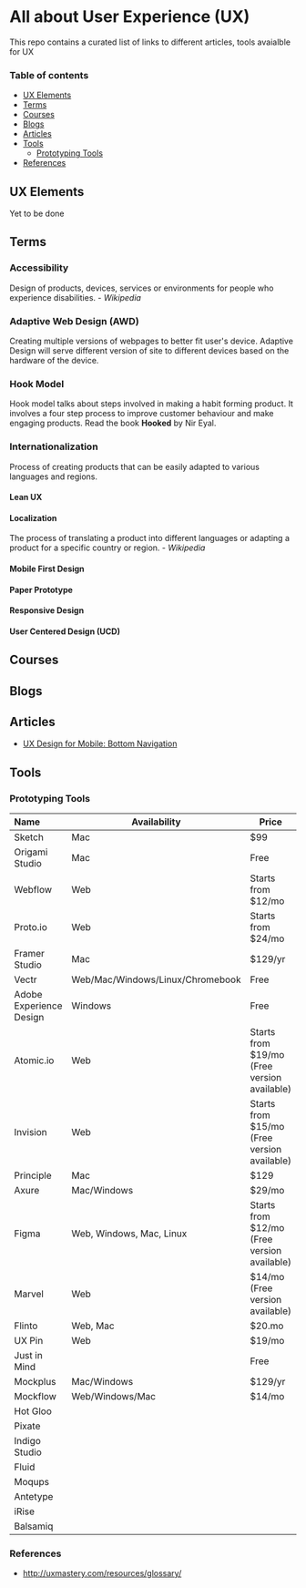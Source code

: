 # All about User Experience (UX)

This repo contains a curated list of links to different articles, tools avaialble for UX

### Table of contents

* [UX Elements](#ux-elements)
* [Terms](#terms)
* [Courses](#courses)
* [Blogs](#blogs)
* [Articles](#articles)
* [Tools](#tools)
  - [Prototyping Tools](#prototyping-tools)
* [References](#references)

## UX Elements

Yet to be done

## Terms

### Accessibility

Design of products, devices, services or environments for people who experience disabilities. - *Wikipedia*

### Adaptive Web Design (AWD)

Creating multiple versions of webpages to better fit user's device. Adaptive Design will serve different version of site to different devices based on the hardware of the device.

### Hook Model

Hook model talks about steps involved in making a habit forming product. It involves a four step process to improve customer behaviour and make engaging products. Read the book **Hooked** by Nir Eyal. 

### Internationalization

Process of creating products that can be easily adapted to various languages and regions.

#### Lean UX
#### Localization

The process of translating a product into different languages or adapting a product for a specific country or region. - *Wikipedia*

#### Mobile First Design
#### Paper Prototype
#### Responsive Design
#### User Centered Design (UCD)


## Courses

## Blogs

## Articles

* [UX Design for Mobile: Bottom Navigation](https://uxplanet.org/perfect-bottom-navigation-for-mobile-app-effabbb98c0f)

## Tools

### Prototyping Tools

| Name        | Availability | Price | Link |
|:------------- | ------------- | ----- | ----- |
| Sketch | Mac | $99 | [link](https://www.sketchapp.com/) |
| Origami Studio | Mac | Free | [link](http://origami.design/) |
| Webflow | Web | Starts from $12/mo | [link](https://webflow.com/) |
| Proto.io | Web | Starts from $24/mo | [link](https://proto.io/) |
| Framer Studio | Mac | $129/yr | [link](https://framer.com/) |
| Vectr | Web/Mac/Windows/Linux/Chromebook | Free | [link](https://vectr.com/) |
| Adobe Experience Design | Windows | Free | [link](http://www.adobe.com/products/experience-design.html) |
| Atomic.io | Web | Starts from $19/mo (Free version available) | [link](https://atomic.io/) |
| Invision | Web | Starts from $15/mo (Free version available) | [link](https://www.invisionapp.com/) |
| Principle | Mac | $129 | [link](http://principleformac.com/) |
| Axure | Mac/Windows | $29/mo | [link](https://www.axure.com/) |
| Figma | Web, Windows, Mac, Linux | Starts from $12/mo (Free version available) | [link](https://www.figma.com/) |
| Marvel | Web | $14/mo (Free version available) | [link](https://marvelapp.com/) |
| Flinto | Web, Mac | $20.mo | [link](https://www.flinto.com/) |
| UX Pin | Web | $19/mo | [link](https://www.uxpin.com/) |
| Just in Mind |  | Free | [link](https://www.justinmind.com/) |
| Mockplus | Mac/Windows | $129/yr | [link](https://www.mockplus.com/) |
| Mockflow | Web/Windows/Mac | $14/mo | [link](https://mockflow.com/) |
| Hot Gloo |  |  | [link]() |
| Pixate |  |  | [link]() |
| Indigo Studio |  |  | [link]() |
| Fluid |  |  | [link]() |
| Moqups |  |  | [link]() |
| Antetype |  |  | [link]() |
| iRise |  |  | [link]() |
| Balsamiq |  |  | [link]() |

### References

* http://uxmastery.com/resources/glossary/
